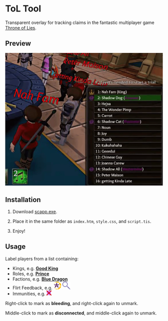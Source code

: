 # ToL Tool

Transparent overlay for tracking claims in the fantastic multiplayer game [Throne of Lies](https://www.throneoflies.com/).

## Preview

![GIF Preview](screenshot.gif)

## Installation

1. Download [scapp.exe](https://github.com/c-smile/sciter-sdk/tree/master/bin.win/x64).

2. Place it in the same folder as `index.htm`, `style.css`, and `script.tis`.

3. Enjoy!

## Usage

Label players from a list containing: 

- Kings, e.g. **[Good King](#)**
- Roles, e.g. **[Prince](#)**
- Factions, e.g. **[Blue Dragon](#)**
- Flirt Feedback, e.g. ![Special](icons/special.png) ![Investigative](icons/investigative.png)
- Immunities, e.g. ![Occupy Immune](icons/occupy_immune.png)

Right-click to mark as **bleeding**, and right-click again to unmark. 

Middle-click to mark as **disconnected**, and middle-click again to unmark.